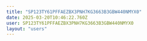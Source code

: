 ```yaml
---
title: "SP123TY61PFFAEZBX3PNH7KG3663B3GBW440NMYX0"
date: 2025-03-20T10:46:22.760Z
user: SP123TY61PFFAEZBX3PNH7KG3663B3GBW440NMYX0
layout: "users"
---
```

    